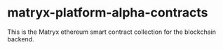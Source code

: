 # matryx-platform-alpha-contracts
This is the Matryx ethereum smart contract collection for the blockchain backend.
